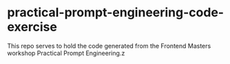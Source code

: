 # practical-prompt-engineering-code-exercise

This repo serves to hold the code generated from the Frontend Masters workshop Practical Prompt Engineering.z
